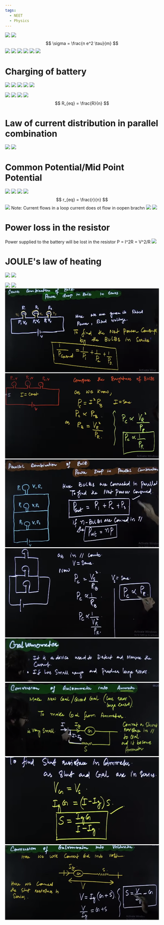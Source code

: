 ```yaml
---
tags:
  - NEET
  - Physics
---
```

![](Pasted%20image%2020240411135923.png)
![](Pasted%20image%2020240411140132.png)
$$
\sigma =  \frac{n e^2 \tau}{m}
$$
![](Pasted%20image%2020240411140227.png)
![](Pasted%20image%2020240411140529.png)
![](Pasted%20image%2020240411140559.png)
![](Pasted%20image%2020240411140750.png)
![](Pasted%20image%2020240411140937.png)
![](Pasted%20image%2020240411141251.png)
# Charging of battery
![](Pasted%20image%2020240411142028.png)
![](Pasted%20image%2020240411142152.png)
![](Pasted%20image%2020240411142430.png)
![](Pasted%20image%2020240411142523.png)
![](Pasted%20image%2020240411142808.png)

![](Pasted%20image%2020240411142918.png)
![](Pasted%20image%2020240411143117.png)
![](Pasted%20image%2020240411143144.png)
![](Pasted%20image%2020240411143223.png)
$$
R_{eq} = \frac{R}{n}
$$
# Law of current distribution in parallel combination

![](Pasted%20image%2020240411191351.png)
![](Pasted%20image%2020240411191450.png)
# Common Potential/Mid Point Potential
![](Pasted%20image%2020240411191536.png)
![](Pasted%20image%2020240411193416.png)
![](Pasted%20image%2020240411193508.png)
![](Pasted%20image%2020240411193616.png)
$$
r_{eq} = \frac{r}{n}
$$
![](Pasted%20image%2020240411193827.png)
Note: Current flows in a loop
current does ot flow in oopen brachn
![](Pasted%20image%2020240411194615.png)
![](Pasted%20image%2020240411194756.png)
# Power loss in the resistor
Power supplied to the battery will be lost in the resistor
P = I^2R = V^2/R
![](Pasted%20image%2020240411195002.png)
# JOULE's law of heating
![](Pasted%20image%2020240411195537.png)
![](Pasted%20image%2020240411195731.png)

![](Pasted%20image%2020240411202251.png)
![](Pasted%20image%2020240411203112.png)
![](Assets/Pasted%20image%2020240501101339.png)
![](Assets/Pasted%20image%2020240501101512.png)
![](Assets/Pasted%20image%2020240501101704.png)
![](Assets/Pasted%20image%2020240501101813.png)
![](Assets/Pasted%20image%2020240501103705.png)
![](Assets/Pasted%20image%2020240501104047.png)
![](Assets/Pasted%20image%2020240501104140.png)
![](Assets/Pasted%20image%2020240501104741.png)